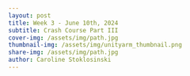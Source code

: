 ```yaml
---
layout: post
title: Week 3 - June 10th, 2024
subtitle: Crash Course Part III
cover-img: /assets/img/path.jpg
thumbnail-img: /assets/img/unityarm_thumbnail.png
share-img: /assets/img/path.jpg
author: Caroline Stoklosinski
---
```

